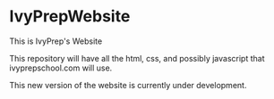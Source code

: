 # IvyPrepWebsite
This is IvyPrep's Website

This repository will have all the html, css, and possibly javascript that ivyprepschool.com will use.

This new version of the website is currently under development.

